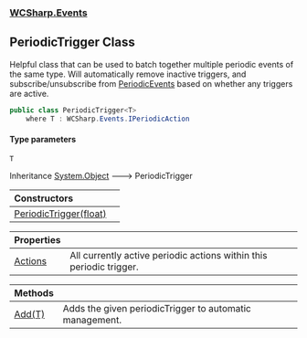 ### [WCSharp.Events](WCSharp.Events.md 'WCSharp.Events')

## PeriodicTrigger<T> Class

Helpful class that can be used to batch together multiple periodic events of the same type. Will automatically remove inactive triggers, and  
subscribe/unsubscribe from [PeriodicEvents](WCSharp.Events.PeriodicEvents.md 'WCSharp.Events.PeriodicEvents') based on whether any triggers are active.

```csharp
public class PeriodicTrigger<T>
    where T : WCSharp.Events.IPeriodicAction
```
#### Type parameters

<a name='WCSharp.Events.PeriodicTrigger_T_.T'></a>

`T`

Inheritance [System.Object](https://docs.microsoft.com/en-us/dotnet/api/System.Object 'System.Object') &#129106; PeriodicTrigger<T>

| Constructors | |
| :--- | :--- |
| [PeriodicTrigger(float)](WCSharp.Events.PeriodicTrigger_T_.PeriodicTrigger(float).md 'WCSharp.Events.PeriodicTrigger<T>.PeriodicTrigger(float)') | |

| Properties | |
| :--- | :--- |
| [Actions](WCSharp.Events.PeriodicTrigger_T_.Actions.md 'WCSharp.Events.PeriodicTrigger<T>.Actions') | All currently active periodic actions within this periodic trigger. |

| Methods | |
| :--- | :--- |
| [Add(T)](WCSharp.Events.PeriodicTrigger_T_.Add(T).md 'WCSharp.Events.PeriodicTrigger<T>.Add(T)') | Adds the given periodicTrigger to automatic management. |
